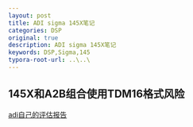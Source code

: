```yaml
---
layout: post
title: ADI sigma 145X笔记
categories: DSP 
original: true
description: ADI sigma 145X笔记
keywords: DSP,Sigma,145
typora-root-url: ..\..\
---
```


## 145X和A2B组合使用TDM16格式风险

[adi自己的评估报告](/doc/adi/A2B_Sigma300_TDM16_timing_Violates.pdf)

